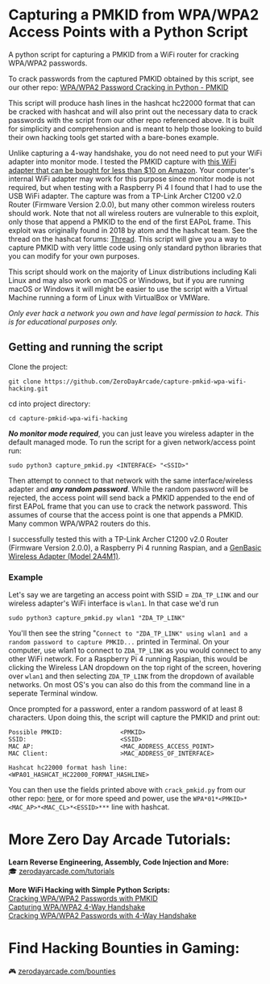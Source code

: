 # Capturing a PMKID from WPA/WPA2 Access Points with a Python Script
A python script for capturing a PMKID from a WiFi router for cracking WPA/WPA2 passwords.

To crack passwords from the captured PMKID obtained by this script, see our other repo:
<a href="https://github.com/ZeroDayArcade/wpa-password-cracking-with-pmkid">WPA/WPA2 Password Cracking in Python - PMKID</a>

This script will produce hash lines in the hashcat hc22000 format that can be cracked with hashcat and will also print out the necessary data to crack passwords with the script from our other repo referenced above. It is built for simplicity and comprehension and is meant to help those looking to build their own hacking tools get started with a bare-bones example.

Unlike capturing a 4-way handshake, you do not need need to put your WiFi adapter into monitor mode. I tested the PMKID capture with <a href="https://www.amazon.com/GenBasic-Wireless-Network-Dongle-Adapter/dp/B0BNFKJPXS/">this WiFi adapter that can be bought for less than $10 on Amazon</a>. Your computer's internal WiFi adapter may work for this purpose since monitor mode is not required, but when testing with a Raspberry Pi 4 I found that I had to use the USB WiFi adapter. The capture was from a TP-Link Archer C1200 v2.0 Router (Firmware Version 2.0.0), but many other common wireless routers should work. Note that not all wireless routers are vulnerable to this exploit, only those that append a PMKID to the end of the first EAPoL frame. This exploit was originally found in 2018 by atom and the hashcat team. See the thread on the hashcat forums: <a href="https://hashcat.net/forum/thread-7717.html">Thread</a>. This script will give you a way to capture PMKID with very little code using only standard python libraries that you can modify for your own purposes. 

This script should work on the majority of Linux distributions including Kali Linux and may also work on macOS or Windows, but if you are running macOS or Windows it will might be easier to use the script with a Virtual Machine running a form of Linux with VirtualBox or VMWare. 

*Only ever hack a network you own and have legal permission to hack. This is for educational purposes only.* 

## Getting and running the script
Clone the project:
```
git clone https://github.com/ZeroDayArcade/capture-pmkid-wpa-wifi-hacking.git
```
cd into project directory:
```
cd capture-pmkid-wpa-wifi-hacking
```
***No monitor mode required***, you can just leave you wireless adapter in the default managed mode. To run the script for a given network/access point run:
```
sudo python3 capture_pmkid.py <INTERFACE> "<SSID>"
```
Then attempt to connect to that network with the same interface/wireless adapter and ***any random password***. While the random password will be rejected, the access point will send back a PMKID appended to the end of first EAPoL frame that you can use to crack the network password. This assumes of course that the access point is one that appends a PMKID. Many common WPA/WPA2 routers do this. 

I successfully tested this with a TP-Link Archer C1200 v2.0 Router (Firmware Version 2.0.0), a Raspberry Pi 4 running Raspian, and a <a href="https://www.amazon.com/GenBasic-Wireless-Network-Dongle-Adapter/dp/B0BNFKJPXS/">GenBasic Wireless Adapter (Model 2A4M1)</a>.

### Example ###

Let's say we are targeting an access point with SSID = `ZDA_TP_LINK` and our wireless adapter's WiFi interface is `wlan1`. In that case we'd run
```
sudo python3 capture_pmkid.py wlan1 "ZDA_TP_LINK"
```
You'll then see the string "`Connect to "ZDA_TP_LINK" using wlan1 and a random password to capture PMKID...` printed in Terminal. On your computer, use wlan1 to connect to `ZDA_TP_LINK` as you would connect to any other WiFi network. For a Raspberry Pi 4 running Raspian, this would be clicking the Wireless LAN dropdown on the top right of the screen, hovering over `wlan1` and then selecting `ZDA_TP_LINK` from the dropdown of available networks. On most OS's you can also do this from the command line in a seperate Terminal window. 

Once prompted for a password, enter a random password of at least 8 characters. Upon doing this, the script will capture the PMKID and print out:
```
Possible PMKID:                <PMKID>
SSID:                          <SSID>
MAC AP:                        <MAC_ADDRESS_ACCESS_POINT>
MAC Client:                    >MAC_ADDRESS_OF_INTERFACE>

Hashcat hc22000 format hash line:
<WPA01_HASHCAT_HC22000_FORMAT_HASHLINE>
```

You can then use the fields printed above with `crack_pmkid.py` from our other repo: <a href="https://github.com/ZeroDayArcade/wpa-password-cracking-with-pmkid/">here</a>, or for more speed and power, use the `WPA*01*<PMKID>*<MAC_AP>*<MAC_CL>*<ESSID>***` line with hashcat.


# More Zero Day Arcade Tutorials:
**Learn Reverse Engineering, Assembly, Code Injection and More:**  
🎓  <a href="https://zerodayarcade.com/tutorials">zerodayarcade.com/tutorials</a> 

**More WiFi Hacking with Simple Python Scripts:**  
<a href="https://github.com/ZeroDayArcade/wpa-password-cracking-with-pmkid">Cracking WPA/WPA2 Passwords with PMKID</a>  
<a href="https://github.com/ZeroDayArcade/capture-handshake-wpa-wifi-hacking">Capturing WPA/WPA2 4-Way Handshake</a>  
<a href="https://github.com/ZeroDayArcade/cracking-wpa-with-handshake">Cracking WPA/WPA2 Passwords with 4-Way Handshake</a>  


# Find Hacking Bounties in Gaming:
🎮  <a href="https://zerodayarcade.com/bounties">zerodayarcade.com/bounties</a>



